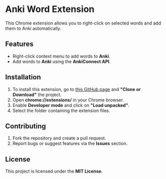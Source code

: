 # Anki Word Extension

This Chrome extension allows you to right-click on selected words and add them to Anki automatically.

## Features
- Right-click context menu to add words to **Anki**.
- Add words to **Anki** using the **AnkiConnect API**.

## Installation
1. To install this extension, go to [this GitHub page](https://github.com/yourUsername/anki-word-extension) and **"Clone or Download"** the project.
2. Open **chrome://extensions/** in your Chrome browser.
3. Enable **Developer mode** and click on **"Load unpacked"**.
4. Select the folder containing the extension files.

## Contributing
1. Fork the repository and create a pull request.
2. Report bugs or suggest features via the **Issues** section.

## License
This project is licensed under the **MIT License**.
